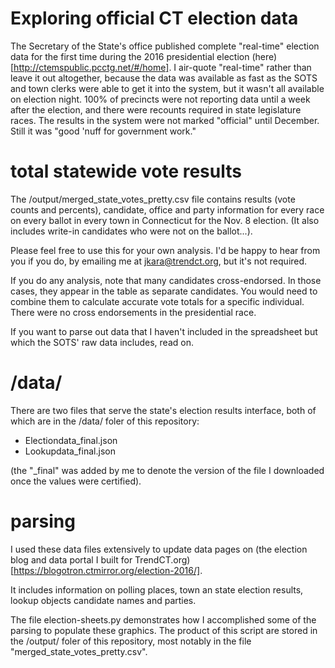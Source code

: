 # Exploring official CT election data

The Secretary of the State's office published complete "real-time" election
data for the first time during the 2016 presidential election
(here)[http://ctemspublic.pcctg.net/#/home]. I air-quote "real-time" rather
than leave it out altogether, because the data was available as fast as the
SOTS and town clerks were able to get it into the system, but it wasn't all
available on election night. 100% of precincts were not reporting data
until a week after the election, and there were recounts required in state
legislature races. The results in the system were not marked "official"
until December. Still it was "good 'nuff for government work."

# total statewide vote results

The /output/merged_state_votes_pretty.csv file contains results (vote
counts and percents), candidate, office and party information for every
race on every ballot in every town in Connecticut for the Nov. 8
election. (It also includes write-in candidates who were not on the
ballot...).

Please feel free to use this for your own analysis. I'd be happy to hear
from you if you do, by emailing me at jkara@trendct.org, but it's not
required.

If you do any analysis, note that many candidates cross-endorsed. In those
cases, they appear in the table as separate candidates. You would need to
combine them to calculate accurate vote totals for a specific
individual. There were no cross endorsements in the presidential race.

If you want to parse out data that I haven't included in the spreadsheet
but which the SOTS' raw data includes, read on.

# /data/

There are two files that serve the state's election results interface, both
of which are in the /data/ foler of this repository:

* Electiondata_final.json
* Lookupdata_final.json

(the "_final" was added by me to denote the version of the file I
downloaded once the values were certified).

# parsing

I used these data files extensively to update data pages on (the election
blog and data portal I built for
TrendCT.org)[https://blogotron.ctmirror.org/election-2016/].

It includes information on polling places, town an state election results,
lookup objects candidate names and parties.

The file election-sheets.py demonstrates how I accomplished some of the
parsing to populate these graphics. The product of this script are stored
in the /output/ foler of this repository, most notably in the file
"merged_state_votes_pretty.csv".

